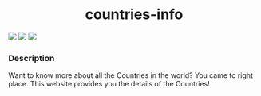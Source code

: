 <h1 align = 'center'> countries-info </h1>

![](https://img.shields.io/badge/Made_with-javascript-20232A?style=for-the-badge&logo=javascript&logoColor=61DAFB)
![](https://img.shields.io/badge/Deployed_on-Heroku-00C7B7?style=for-the-badge&logo=heroku&logoColor=white)
![](https://img.shields.io/badge/IDE-Visual_Studio_Code-blue?style=for-the-badge&logo=visual%20studio%20code&logoColor=white)

### Description  ##
<p>
  Want to know more about all the Countries in the world? You came to right place. This website provides you the details of the Countries!
</p>
